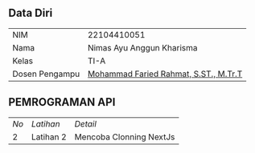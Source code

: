 ## Data Diri

|      |      |
|-------------|-------------|
| NIM| 22104410051|
| Nama| Nimas Ayu Anggun Kharisma|
| Kelas| TI-A|
| Dosen Pengampu| [Mohammad Faried Rahmat, S.ST., M.Tr.T](https://github.com/fariedrahmat/mrhmt80.git) |


## PEMROGRAMAN API

|     |      |     |
|-------------|-------------|-------------|
| _No_| _Latihan_| _Detail_|
| 2| Latihan 2| Mencoba Clonning NextJs|
